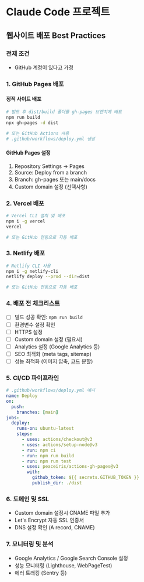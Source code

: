 # Claude Code 프로젝트

## 웹사이트 배포 Best Practices

### 전제 조건
- GitHub 계정이 있다고 가정

### 1. GitHub Pages 배포

#### 정적 사이트 배포
```bash
# 빌드 후 dist/build 폴더를 gh-pages 브랜치에 배포
npm run build
npx gh-pages -d dist

# 또는 GitHub Actions 사용
# .github/workflows/deploy.yml 생성
```

#### GitHub Pages 설정
1. Repository Settings → Pages
2. Source: Deploy from a branch
3. Branch: gh-pages 또는 main/docs
4. Custom domain 설정 (선택사항)

### 2. Vercel 배포

```bash
# Vercel CLI 설치 및 배포
npm i -g vercel
vercel

# 또는 GitHub 연동으로 자동 배포
```

### 3. Netlify 배포

```bash
# Netlify CLI 사용
npm i -g netlify-cli
netlify deploy --prod --dir=dist

# 또는 GitHub 연동으로 자동 배포
```

### 4. 배포 전 체크리스트

- [ ] 빌드 성공 확인: `npm run build`
- [ ] 환경변수 설정 확인
- [ ] HTTPS 설정
- [ ] Custom domain 설정 (필요시)
- [ ] Analytics 설정 (Google Analytics 등)
- [ ] SEO 최적화 (meta tags, sitemap)
- [ ] 성능 최적화 (이미지 압축, 코드 분할)

### 5. CI/CD 파이프라인

```yaml
# .github/workflows/deploy.yml 예시
name: Deploy
on:
  push:
    branches: [main]
jobs:
  deploy:
    runs-on: ubuntu-latest
    steps:
      - uses: actions/checkout@v3
      - uses: actions/setup-node@v3
      - run: npm ci
      - run: npm run build
      - run: npm run test
      - uses: peaceiris/actions-gh-pages@v3
        with:
          github_token: ${{ secrets.GITHUB_TOKEN }}
          publish_dir: ./dist
```

### 6. 도메인 및 SSL

- Custom domain 설정시 CNAME 파일 추가
- Let's Encrypt 자동 SSL 인증서
- DNS 설정 확인 (A record, CNAME)

### 7. 모니터링 및 분석

- Google Analytics / Google Search Console 설정
- 성능 모니터링 (Lighthouse, WebPageTest)
- 에러 트래킹 (Sentry 등)